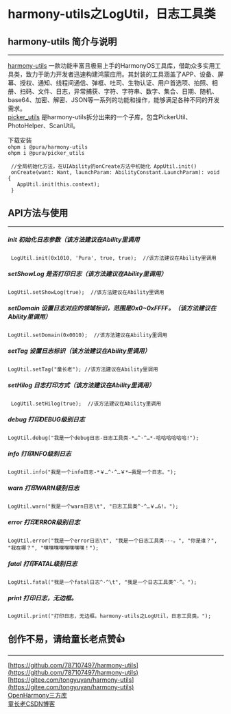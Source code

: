 # harmony-utils之LogUtil，日志工具类

## harmony-utils 简介与说明

------
[harmony-utils](https://ohpm.openharmony.cn/#/cn/detail/@pura%2Fharmony-utils) 一款功能丰富且极易上手的HarmonyOS工具库，借助众多实用工具类，致力于助力开发者迅速构建鸿蒙应用。其封装的工具涵盖了APP、设备、屏幕、授权、通知、线程间通信、弹框、吐司、生物认证、用户首选项、拍照、相册、扫码、文件、日志，异常捕获、字符、字符串、数字、集合、日期、随机、base64、加密、解密、JSON等一系列的功能和操作，能够满足各种不同的开发需求。    
[picker_utils](https://ohpm.openharmony.cn/#/cn/detail/@pura%2Fpicker_utils) 是harmony-utils拆分出来的一个子库，包含PickerUtil、PhotoHelper、ScanUtil。

下载安装  
`ohpm i @pura/harmony-utils`  
`ohpm i @pura/picker_utils`

 ```
  //全局初始化方法，在UIAbility的onCreate方法中初始化 AppUtil.init()
  onCreate(want: Want, launchParam: AbilityConstant.LaunchParam): void {
    AppUtil.init(this.context);
  }
 ```

## API方法与使用

------

##### init   初始化日志参数（该方法建议在Ability里调用

```
 LogUtil.init(0x1010, 'Pura', true, true);  //该方法建议在Ability里调用
```

##### setShowLog  是否打印日志（该方法建议在Ability里调用）

```
LogUtil.setShowLog(true);  //该方法建议在Ability里调用
```

##### setDomain  设置日志对应的领域标识，范围是0x0~0xFFFF。（该方法建议在Ability里调用）

```
LogUtil.setDomain(0x0010);  //该方法建议在Ability里调用
```

##### setTag  设置日志标识（该方法建议在Ability里调用）

```
LogUtil.setTag("童长老"); //该方法建议在Ability里调用
```

##### setHilog  日志打印方式（该方法建议在Ability里调用）

```
 LogUtil.setHilog(true);  //该方法建议在Ability里调用
```

##### debug  打印DEBUG级别日志

```
LogUtil.debug("我是一个debug日志-日志工具类-*…^·^…*-哈哈哈哈哈哈!");
```

##### info  打印INFO级别日志

```
LogUtil.info("我是一个info日志-*￥…^·^…￥*—我是一个日志。");
```

##### warn  打印WARN级别日志

```
LogUtil.warn("我是一个warn日志\t", "日志工具类^·^…￥…&!。");
```

##### error  打印ERROR级别日志

```
LogUtil.error("我是一个error日志\t", "我是一个日志工具类-·-。", "你是谁？", "我在哪？", "嘿嘿嘿嘿嘿嘿嘿嘿！");
```

##### fatal  打印FATAL级别日志

```
LogUtil.fatal("我是一个fatal日志^·^\t", "我是一个日志工具类^·^。");
```

##### print  打印日志，无边框。

```
LogUtil.print("打印日志，无边框。harmony-utils之LogUtil，日志工具类。");
```

## 创作不易，请给童长老点赞👍

------
[https://github.com/787107497/harmony-utils](https://github.com/787107497/harmony-utils)   
[https://gitee.com/tongyuyan/harmony-utils](https://gitee.com/tongyuyan/harmony-utils)   
[OpenHarmony三方库](https://ohpm.openharmony.cn/#/cn/detail/@pura%2Fharmony-utils)   
[童长老CSDN博客](https://blog.csdn.net/qq_32922545)   
   




